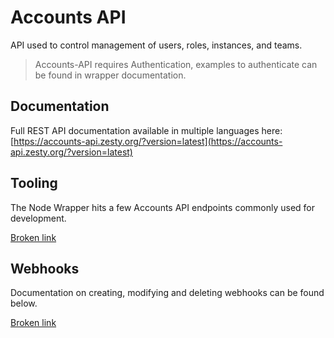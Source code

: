 # Accounts API

API used to control management of users, roles, instances, and teams.

> Accounts-API requires Authentication, examples to authenticate can be found in wrapper documentation.

## Documentation

Full REST API documentation available in multiple languages here: [https://accounts-api.zesty.org/?version=latest](https://accounts-api.zesty.org/?version=latest)

## Tooling

The Node Wrapper hits a few Accounts API endpoints commonly used for development.

[Broken link](broken-reference)

## Webhooks

Documentation on creating, modifying and deleting webhooks can be found below.

[Broken link](broken-reference)
